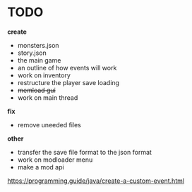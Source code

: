 # TODO

**create**


- monsters.json
- story.json
- the main game
- an outline of how events will work
- work on inventory
- restructure the player save loading
- ~~memload gui~~
- work on main thread

**fix**

- remove uneeded files

**other**

- transfer the save file format to the json format
- work on modloader menu
- make a mod api

https://programming.guide/java/create-a-custom-event.html 
